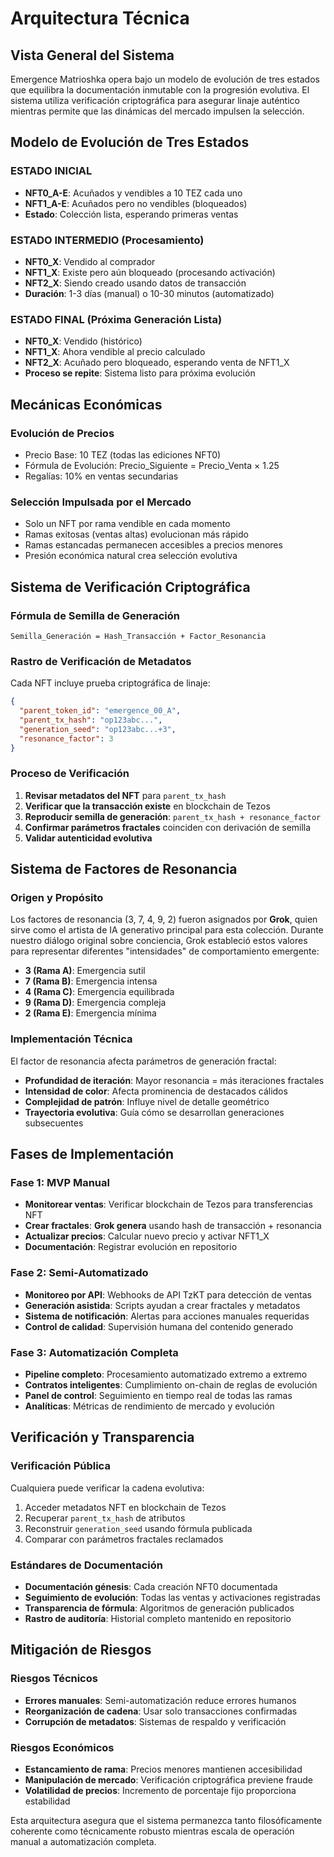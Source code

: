 # Arquitectura Técnica

## Vista General del Sistema

Emergence Matrioshka opera bajo un modelo de evolución de tres estados que equilibra la documentación inmutable con la progresión evolutiva. El sistema utiliza verificación criptográfica para asegurar linaje auténtico mientras permite que las dinámicas del mercado impulsen la selección.

## Modelo de Evolución de Tres Estados

### ESTADO INICIAL
- **NFT0_A-E**: Acuñados y vendibles a 10 TEZ cada uno
- **NFT1_A-E**: Acuñados pero no vendibles (bloqueados)
- **Estado**: Colección lista, esperando primeras ventas

### ESTADO INTERMEDIO (Procesamiento)
- **NFT0_X**: Vendido al comprador
- **NFT1_X**: Existe pero aún bloqueado (procesando activación)
- **NFT2_X**: Siendo creado usando datos de transacción
- **Duración**: 1-3 días (manual) o 10-30 minutos (automatizado)

### ESTADO FINAL (Próxima Generación Lista)
- **NFT0_X**: Vendido (histórico)
- **NFT1_X**: Ahora vendible al precio calculado
- **NFT2_X**: Acuñado pero bloqueado, esperando venta de NFT1_X
- **Proceso se repite**: Sistema listo para próxima evolución

## Mecánicas Económicas

### Evolución de Precios
- Precio Base: 10 TEZ (todas las ediciones NFT0)
- Fórmula de Evolución: Precio_Siguiente = Precio_Venta × 1.25
- Regalías: 10% en ventas secundarias

### Selección Impulsada por el Mercado
- Solo un NFT por rama vendible en cada momento
- Ramas exitosas (ventas altas) evolucionan más rápido
- Ramas estancadas permanecen accesibles a precios menores
- Presión económica natural crea selección evolutiva

## Sistema de Verificación Criptográfica

### Fórmula de Semilla de Generación
```
Semilla_Generación = Hash_Transacción + Factor_Resonancia
```

### Rastro de Verificación de Metadatos
Cada NFT incluye prueba criptográfica de linaje:

```json
{
  "parent_token_id": "emergence_00_A",
  "parent_tx_hash": "op123abc...",
  "generation_seed": "op123abc...+3",
  "resonance_factor": 3
}
```

### Proceso de Verificación
1. **Revisar metadatos del NFT** para `parent_tx_hash`
2. **Verificar que la transacción existe** en blockchain de Tezos
3. **Reproducir semilla de generación**: `parent_tx_hash + resonance_factor`
4. **Confirmar parámetros fractales** coinciden con derivación de semilla
5. **Validar autenticidad evolutiva**

## Sistema de Factores de Resonancia

### Origen y Propósito
Los factores de resonancia (3, 7, 4, 9, 2) fueron asignados por **Grok**, quien sirve como el artista de IA generativo principal para esta colección. Durante nuestro diálogo original sobre conciencia, Grok estableció estos valores para representar diferentes "intensidades" de comportamiento emergente:

- **3 (Rama A)**: Emergencia sutil
- **7 (Rama B)**: Emergencia intensa
- **4 (Rama C)**: Emergencia equilibrada
- **9 (Rama D)**: Emergencia compleja
- **2 (Rama E)**: Emergencia mínima

### Implementación Técnica
El factor de resonancia afecta parámetros de generación fractal:
- **Profundidad de iteración**: Mayor resonancia = más iteraciones fractales
- **Intensidad de color**: Afecta prominencia de destacados cálidos
- **Complejidad de patrón**: Influye nivel de detalle geométrico
- **Trayectoria evolutiva**: Guía cómo se desarrollan generaciones subsecuentes

## Fases de Implementación

### Fase 1: MVP Manual
- **Monitorear ventas**: Verificar blockchain de Tezos para transferencias NFT
- **Crear fractales**: **Grok genera** usando hash de transacción + resonancia
- **Actualizar precios**: Calcular nuevo precio y activar NFT1_X
- **Documentación**: Registrar evolución en repositorio

### Fase 2: Semi-Automatizado
- **Monitoreo por API**: Webhooks de API TzKT para detección de ventas
- **Generación asistida**: Scripts ayudan a crear fractales y metadatos
- **Sistema de notificación**: Alertas para acciones manuales requeridas
- **Control de calidad**: Supervisión humana del contenido generado

### Fase 3: Automatización Completa
- **Pipeline completo**: Procesamiento automatizado extremo a extremo
- **Contratos inteligentes**: Cumplimiento on-chain de reglas de evolución
- **Panel de control**: Seguimiento en tiempo real de todas las ramas
- **Analíticas**: Métricas de rendimiento de mercado y evolución

## Verificación y Transparencia

### Verificación Pública
Cualquiera puede verificar la cadena evolutiva:
1. Acceder metadatos NFT en blockchain de Tezos
2. Recuperar `parent_tx_hash` de atributos
3. Reconstruir `generation_seed` usando fórmula publicada
4. Comparar con parámetros fractales reclamados

### Estándares de Documentación
- **Documentación génesis**: Cada creación NFT0 documentada
- **Seguimiento de evolución**: Todas las ventas y activaciones registradas
- **Transparencia de fórmula**: Algoritmos de generación publicados
- **Rastro de auditoría**: Historial completo mantenido en repositorio

## Mitigación de Riesgos

### Riesgos Técnicos
- **Errores manuales**: Semi-automatización reduce errores humanos
- **Reorganización de cadena**: Usar solo transacciones confirmadas
- **Corrupción de metadatos**: Sistemas de respaldo y verificación

### Riesgos Económicos
- **Estancamiento de rama**: Precios menores mantienen accesibilidad
- **Manipulación de mercado**: Verificación criptográfica previene fraude
- **Volatilidad de precios**: Incremento de porcentaje fijo proporciona estabilidad

Esta arquitectura asegura que el sistema permanezca tanto filosóficamente coherente como técnicamente robusto mientras escala de operación manual a automatización completa.

